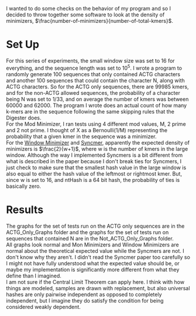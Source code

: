 I wanted to do some checks on the behavior of my program and so I decided to throw together some software to look at the density of minimizers, $\frac{number-of-minimizers}{number-of-total-kmers}$. <br>
# Set Up
For this series of experiments, the small window size was set to 16 for everything, and the sequence length was set to $10^5$. I wrote a program to randomly generate 100 sequences that only contained ACTG characters and another 100 sequences that could contain the character N, along with ACTG characters. So for the ACTG only sequences, there are 99985 kmers, and for the non-ACTG allowed sequences, the probability of a character being N was set to 1/33, and on average the number of kmers was between 60000 and 62000. The program I wrote does an actual count of how many k-mers are in the sequence following the same skipping rules that the Digester does. <br>
For the Mod Minimizer, I ran tests using 4 different mod values, M, 2 prime and 2 not prime. I thought of X as a Bernoulli(1/M) representing the probability that a given kmer in the sequence was a minimizer. <br>
For the [Window Minimizer](https://academic.oup.com/bioinformatics/article/33/14/i110/3953951) and [Syncmer](https://peerj.com/articles/10805/), apparently the expected density of minimizers is $\frac{2}{w+1}$, where w is the number of kmers in the large window. Although the way I implemented Syncmers is a bit different from what is described in the paper because I don't break ties for Syncmers, I just check to make sure that the smallest hash value in the large window is also equal to either the hash value of the leftmost or rightmost kmer. But, since w is set to 16, and ntHash is a 64 bit hash, the probability of ties is basically zero. <br>
# Results
The graphs for the set of tests run on the ACTG only sequences are in the ACTG_Only_Graphs folder and the graphs for the set of tests run on sequences that contained N are in the Not_ACTG_Only_Graphs folder. <br>
All graphs look normal and Mon Minimizers and Window Minimizers are normal about the theoretical expected value while the Syncmers are not. I don't know why they aren't. I didn't read the Syncmer paper too carefully so I might not have fully understood what the expected value should be, or maybe my implementation is significantly more different from what they define than I imagined. <br>
I am not sure if the Central Limit Theorem can apply here. I think with how things are modeled, samples are drawn with replacement, but also universal hashes are only pairwise independent as opposed to completely independent, but I imagine they do satisfy the condition for being considered weakly dependent. <br>
